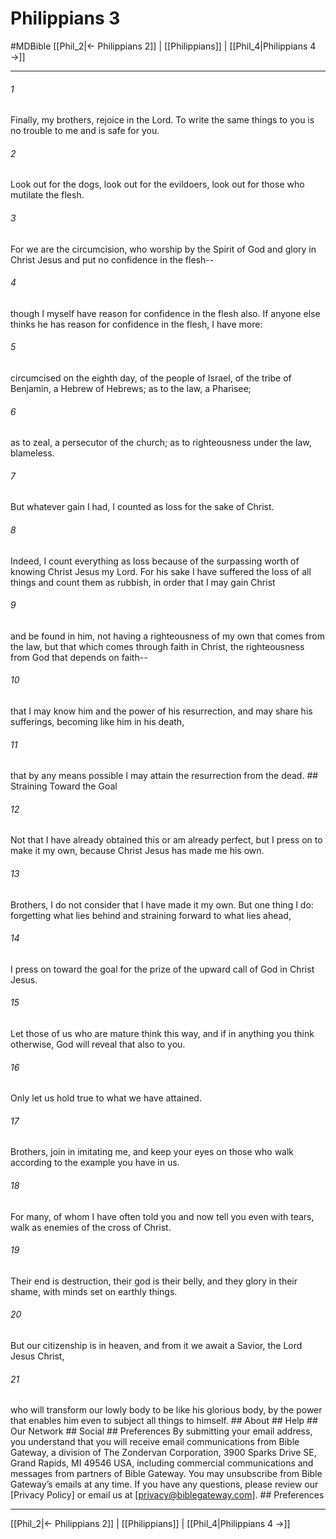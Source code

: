 # Philippians 3
#MDBible
[[Phil_2|← Philippians 2]] | [[Philippians]] | [[Phil_4|Philippians 4 →]]

***






###### 1 


Finally, my brothers, rejoice in the Lord. To write the same things to you is no trouble to me and is safe for you. 





###### 2 


Look out for the dogs, look out for the evildoers, look out for those who mutilate the flesh. 





###### 3 


For we are the circumcision, who worship by the Spirit of God and glory in Christ Jesus and put no confidence in the flesh-- 





###### 4 


though I myself have reason for confidence in the flesh also. If anyone else thinks he has reason for confidence in the flesh, I have more: 





###### 5 


circumcised on the eighth day, of the people of Israel, of the tribe of Benjamin, a Hebrew of Hebrews; as to the law, a Pharisee; 





###### 6 


as to zeal, a persecutor of the church; as to righteousness under the law, blameless. 





###### 7 


But whatever gain I had, I counted as loss for the sake of Christ. 





###### 8 


Indeed, I count everything as loss because of the surpassing worth of knowing Christ Jesus my Lord. For his sake I have suffered the loss of all things and count them as rubbish, in order that I may gain Christ 





###### 9 


and be found in him, not having a righteousness of my own that comes from the law, but that which comes through faith in Christ, the righteousness from God that depends on faith-- 





###### 10 


that I may know him and the power of his resurrection, and may share his sufferings, becoming like him in his death, 





###### 11 


that by any means possible I may attain the resurrection from the dead. ## Straining Toward the Goal 





###### 12 


Not that I have already obtained this or am already perfect, but I press on to make it my own, because Christ Jesus has made me his own. 





###### 13 


Brothers, I do not consider that I have made it my own. But one thing I do: forgetting what lies behind and straining forward to what lies ahead, 





###### 14 


I press on toward the goal for the prize of the upward call of God in Christ Jesus. 





###### 15 


Let those of us who are mature think this way, and if in anything you think otherwise, God will reveal that also to you. 





###### 16 


Only let us hold true to what we have attained. 





###### 17 


Brothers, join in imitating me, and keep your eyes on those who walk according to the example you have in us. 





###### 18 


For many, of whom I have often told you and now tell you even with tears, walk as enemies of the cross of Christ. 





###### 19 


Their end is destruction, their god is their belly, and they glory in their shame, with minds set on earthly things. 





###### 20 


But our citizenship is in heaven, and from it we await a Savior, the Lord Jesus Christ, 





###### 21 


who will transform our lowly body to be like his glorious body, by the power that enables him even to subject all things to himself. ## About ## Help ## Our Network ## Social ## Preferences By submitting your email address, you understand that you will receive email communications from Bible Gateway, a division of The Zondervan Corporation, 3900 Sparks Drive SE, Grand Rapids, MI 49546 USA, including commercial communications and messages from partners of Bible Gateway. You may unsubscribe from Bible Gateway&rsquo;s emails at any time. If you have any questions, please review our [Privacy Policy] or email us at [privacy@biblegateway.com]. ## Preferences

***

[[Phil_2|← Philippians 2]] | [[Philippians]] | [[Phil_4|Philippians 4 →]]
